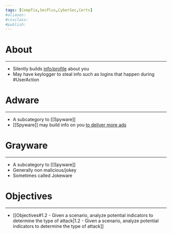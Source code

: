 ```yaml
---
tags: [CompTia,SecPlus,CyberSec,Certs]
#aliases:
#cssclass:
#publish:
---
```


# About
---
- Silently builds <u>info/profile</u> about you
- May have keylogger to steal info such as logins that happen during #UserAction

# Adware
---
- A subcategory to [[Spyware]]
- [[Spyware]] may build info on you <u>to deliver more ads</u>

# Grayware
---
- A subcategory to [[Spyware]]
- Generally non malicious/jokey
- Sometimes called Jokeware

# Objectives
---
- [[Objectives#1.2 - Given a scenario, analyze potential indicators to determine the type of attack|1.2 - Given a scenario, analyze potential indicators to determine the type of attack]]